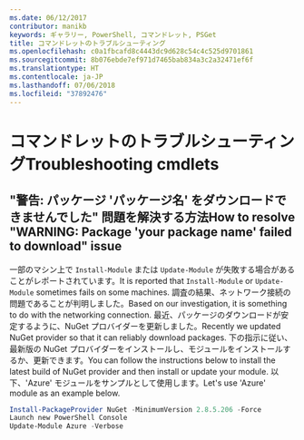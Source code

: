```yaml
---
ms.date: 06/12/2017
contributor: manikb
keywords: ギャラリー, PowerShell, コマンドレット, PSGet
title: コマンドレットのトラブルシューティング
ms.openlocfilehash: c0a1fbcafd8c4443dc9d628c54c4c525d9701861
ms.sourcegitcommit: 8b076ebde7ef971d7465bab834a3c2a32471ef6f
ms.translationtype: HT
ms.contentlocale: ja-JP
ms.lasthandoff: 07/06/2018
ms.locfileid: "37892476"
---
```

# <a name="troubleshooting-cmdlets"></a><span data-ttu-id="09346-103">コマンドレットのトラブルシューティング</span><span class="sxs-lookup"><span data-stu-id="09346-103">Troubleshooting cmdlets</span></span>

## <a name="how-to-resolve-warning-package-your-package-name-failed-to-download-issue"></a><span data-ttu-id="09346-104">"警告: パッケージ 'パッケージ名' をダウンロードできませんでした" 問題を解決する方法</span><span class="sxs-lookup"><span data-stu-id="09346-104">How to resolve "WARNING: Package 'your package name' failed to download" issue</span></span>

<span data-ttu-id="09346-105">一部のマシン上で `Install-Module` または `Update-Module` が失敗する場合があることがレポートされています。</span><span class="sxs-lookup"><span data-stu-id="09346-105">It is reported that `Install-Module` or `Update-Module` sometimes fails on some machines.</span></span>
<span data-ttu-id="09346-106">調査の結果、ネットワーク接続の問題であることが判明しました。</span><span class="sxs-lookup"><span data-stu-id="09346-106">Based on our investigation, it is something to do with the networking connection.</span></span>
<span data-ttu-id="09346-107">最近、パッケージのダウンロードが安定するように、NuGet プロバイダーを更新しました。</span><span class="sxs-lookup"><span data-stu-id="09346-107">Recently we updated NuGet provider so that it can reliably download packages.</span></span>
<span data-ttu-id="09346-108">下の指示に従い、最新版の NuGet プロバイダーをインストールし、モジュールをインストールするか、更新できます。</span><span class="sxs-lookup"><span data-stu-id="09346-108">You can follow the instructions below to install the latest build of NuGet provider and then install or update your module.</span></span>
<span data-ttu-id="09346-109">以下、'Azure' モジュールをサンプルとして使用します。</span><span class="sxs-lookup"><span data-stu-id="09346-109">Let's use 'Azure' module as an example below.</span></span>

```powershell
Install-PackageProvider NuGet -MinimumVersion 2.8.5.206 -Force
Launch new PowerShell Console
Update-Module Azure -Verbose
```